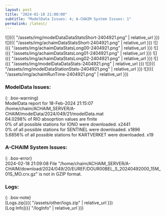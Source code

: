```yaml
---
layout: post
title: "2024-02-18 21:00:00"
subtitle: "ModelData Issues: 4; A-CHAIM System Issues: 1"
permalink: /latest/
---
```


![]({{ "/assets/img/modelDataDataStatsShort-2404921.png" | relative_url }})
![]({{ "/assets/img/achaimDataStatsShort-2404921.png" | relative_url }})
![]({{ "/assets/img/achaimDataStatsLong00-2404921.png" | relative_url }})
![]({{ "/assets/img/achaimDataStatsLong01-2404921.png" | relative_url }})
![]({{ "/assets/img/achaimDataStatsLong02-2404921.png" | relative_url }})
![]({{ "/assets/img/modelDataDataStats-2404921.png" | relative_url }})
![]({{ "/assets/img/modelDataStationStats-2404921.png" | relative_url }})
![]({{ "/assets/img/achaimRunTime-2404921.png" | relative_url }})


### ModelData Issues:  
  
{: .box-warning}  
 ModelData report for 18-Feb-2024 21:15:07   
 /home/chaim/ACHAIM_SERVER/A-CHAIM/modelData/2024/049/21/modelData.mat   
 64.0298% of RIO absoprtion values are finite   
 0% of all possible stations for IONO were downloaded. x2441   
 0% of all possible stations for SENTINEL were downloaded. x1896   
 5.6856% of all possible stations for KARTVERKET were downloaded. x19   
  
### A-CHAIM System Issues:  
  
{: .box-error}  
2024-02-18 21:09:08 File "/home/chaim/ACHAIM_SERVER/A-CHAIM/download/2024/049/20/EUREF/DOUR00BEL_S_20240492000_15M_01S_MO.crx.gz" is not in GZIP format.  

### Logs:  
  
{: .box-note}  
[Logs.zip]({{ "/assets/other/logs.zip" | relative_url }})  
[Log Info]({{ "/logInfo" | relative_url }})  
